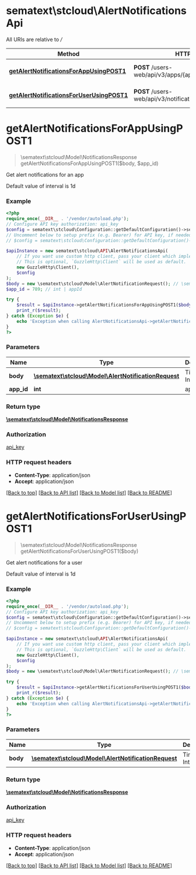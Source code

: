 # sematext\stcloud\AlertNotificationsApi

All URIs are relative to */*

| Method                                                                                                        | HTTP request                                                 | Description                        |
| ------------------------------------------------------------------------------------------------------------- | ------------------------------------------------------------ | ---------------------------------- |
| [**getAlertNotificationsForAppUsingPOST1**](AlertNotificationsApi.md#getalertnotificationsforappusingpost1)   | **POST** /users-web/api/v3/apps/{appId}/notifications/alerts | Get alert notifications for an app |
| [**getAlertNotificationsForUserUsingPOST1**](AlertNotificationsApi.md#getalertnotificationsforuserusingpost1) | **POST** /users-web/api/v3/notifications/alerts              | Get alert notifications for a user |

# **getAlertNotificationsForAppUsingPOST1**

> \sematext\stcloud\Model\NotificationsResponse getAlertNotificationsForAppUsingPOST1($body, $app_id)

Get alert notifications for an app

Default value of interval is 1d

### Example

```php
<?php
require_once(__DIR__ . '/vendor/autoload.php');
// Configure API key authorization: api_key
$config = sematext\stcloud\Configuration::getDefaultConfiguration()->setApiKey('Authorization', 'YOUR_API_KEY');
// Uncomment below to setup prefix (e.g. Bearer) for API key, if needed
// $config = sematext\stcloud\Configuration::getDefaultConfiguration()->setApiKeyPrefix('Authorization', 'Bearer');

$apiInstance = new sematext\stcloud\API\AlertNotificationsApi(
    // If you want use custom http client, pass your client which implements `GuzzleHttp\ClientInterface`.
    // This is optional, `GuzzleHttp\Client` will be used as default.
    new GuzzleHttp\Client(),
    $config
);
$body = new \sematext\stcloud\Model\AlertNotificationRequest(); // \sematext\stcloud\Model\AlertNotificationRequest | Time Interval
$app_id = 789; // int | appId

try {
    $result = $apiInstance->getAlertNotificationsForAppUsingPOST1($body, $app_id);
    print_r($result);
} catch (Exception $e) {
    echo 'Exception when calling AlertNotificationsApi->getAlertNotificationsForAppUsingPOST1: ', $e->getMessage(), PHP_EOL;
}
?>
```

### Parameters

| Name       | Type                                                                                         | Description   | Notes |
| ---------- | -------------------------------------------------------------------------------------------- | ------------- | ----- |
| **body**   | [**\sematext\stcloud\Model\AlertNotificationRequest**](../Model/AlertNotificationRequest.md) | Time Interval |
| **app_id** | **int**                                                                                      | appId         |

### Return type

[**\sematext\stcloud\Model\NotificationsResponse**](../Model/NotificationsResponse.md)

### Authorization

[api_key](../../README.md#api_key)

### HTTP request headers

- **Content-Type**: application/json
- **Accept**: application/json

[[Back to top]](#) [[Back to API list]](../../README.md#documentation-for-api-endpoints) [[Back to Model list]](../../README.md#documentation-for-models) [[Back to README]](../../README.md)

# **getAlertNotificationsForUserUsingPOST1**

> \sematext\stcloud\Model\NotificationsResponse getAlertNotificationsForUserUsingPOST1($body)

Get alert notifications for a user

Default value of interval is 1d

### Example

```php
<?php
require_once(__DIR__ . '/vendor/autoload.php');
// Configure API key authorization: api_key
$config = sematext\stcloud\Configuration::getDefaultConfiguration()->setApiKey('Authorization', 'YOUR_API_KEY');
// Uncomment below to setup prefix (e.g. Bearer) for API key, if needed
// $config = sematext\stcloud\Configuration::getDefaultConfiguration()->setApiKeyPrefix('Authorization', 'Bearer');

$apiInstance = new sematext\stcloud\API\AlertNotificationsApi(
    // If you want use custom http client, pass your client which implements `GuzzleHttp\ClientInterface`.
    // This is optional, `GuzzleHttp\Client` will be used as default.
    new GuzzleHttp\Client(),
    $config
);
$body = new \sematext\stcloud\Model\AlertNotificationRequest(); // \sematext\stcloud\Model\AlertNotificationRequest | Time Interval

try {
    $result = $apiInstance->getAlertNotificationsForUserUsingPOST1($body);
    print_r($result);
} catch (Exception $e) {
    echo 'Exception when calling AlertNotificationsApi->getAlertNotificationsForUserUsingPOST1: ', $e->getMessage(), PHP_EOL;
}
?>
```

### Parameters

| Name     | Type                                                                                         | Description   | Notes |
| -------- | -------------------------------------------------------------------------------------------- | ------------- | ----- |
| **body** | [**\sematext\stcloud\Model\AlertNotificationRequest**](../Model/AlertNotificationRequest.md) | Time Interval |

### Return type

[**\sematext\stcloud\Model\NotificationsResponse**](../Model/NotificationsResponse.md)

### Authorization

[api_key](../../README.md#api_key)

### HTTP request headers

- **Content-Type**: application/json
- **Accept**: application/json

[[Back to top]](#) [[Back to API list]](../../README.md#documentation-for-api-endpoints) [[Back to Model list]](../../README.md#documentation-for-models) [[Back to README]](../../README.md)
